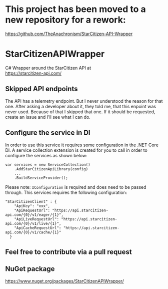 # This project has been moved to a new repository for a rework:
https://github.com/TheAnachronism/StarCitizen-API-Wrapper

# StarCitizenAPIWrapper
C# Wrapper around the StarCitizen API at\
https://starcitizen-api.com/

## Skipped API endpoints
The API has a telemetry endpoint. But I never understood the reason for that one.
After asking a developer about it, they told me, that this enpoint was never used.
Because of that I skipped that one. If it should be requested, create an issue and I'll see what I can do.

## Configure the service in DI
In order to use this service it requires some configuration in the .NET Core DI. A service collection extension is created for you to call in order to configure the services as shown below:

```
var services = new ServiceCollection()
    .AddStarCitizenApiLibrary(config)
    ...
    .BuildServiceProvider();
```
Please note: ```IConfiguration``` is required and does need to be passed through. This services requires the following configuration:

```
"StarCitizenClient" : {
    "ApiKey": "xxx",
    "ApiRequestUrl": "https://api.starcitizen-api.com/{0}/v1/eager/{1}",
    "ApiLiveRequestUrl": "https://api.starcitizen-api.com/{0}/v1/live/{1}",
    "ApiCacheRequestUrl": "https://api.starcitizen-api.com/{0}/v1/cache/{1}"
  }
```

## Feel free to contribute via a pull request

## NuGet package
https://www.nuget.org/packages/StarCitizenAPIWrapper/

